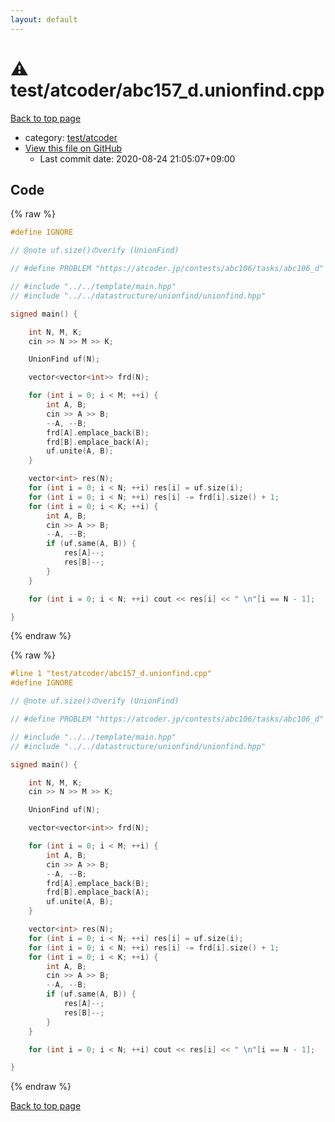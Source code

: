 ```yaml
---
layout: default
---
```


<!-- mathjax config similar to math.stackexchange -->
<script type="text/javascript" async
  src="https://cdnjs.cloudflare.com/ajax/libs/mathjax/2.7.5/MathJax.js?config=TeX-MML-AM_CHTML">
</script>
<script type="text/x-mathjax-config">
  MathJax.Hub.Config({
    TeX: { equationNumbers: { autoNumber: "AMS" }},
    tex2jax: {
      inlineMath: [ ['$','$'] ],
      processEscapes: true
    },
    "HTML-CSS": { matchFontHeight: false },
    displayAlign: "left",
    displayIndent: "2em"
  });
</script>

<script type="text/javascript" src="https://cdnjs.cloudflare.com/ajax/libs/jquery/3.4.1/jquery.min.js"></script>
<script src="https://cdn.jsdelivr.net/npm/jquery-balloon-js@1.1.2/jquery.balloon.min.js" integrity="sha256-ZEYs9VrgAeNuPvs15E39OsyOJaIkXEEt10fzxJ20+2I=" crossorigin="anonymous"></script>
<script type="text/javascript" src="../../../assets/js/copy-button.js"></script>
<link rel="stylesheet" href="../../../assets/css/copy-button.css" />


# :warning: test/atcoder/abc157_d.unionfind.cpp

<a href="../../../index.html">Back to top page</a>

* category: <a href="../../../index.html#e8ba03245cc911ba95395348d53122a0">test/atcoder</a>
* <a href="{{ site.github.repository_url }}/blob/master/test/atcoder/abc157_d.unionfind.cpp">View this file on GitHub</a>
    - Last commit date: 2020-08-24 21:05:07+09:00




## Code

<a id="unbundled"></a>
{% raw %}
```cpp
#define IGNORE

// @note uf.size()のverify (UnionFind)

// #define PROBLEM "https://atcoder.jp/contests/abc106/tasks/abc106_d"

// #include "../../template/main.hpp"
// #include "../../datastructure/unionfind/unionfind.hpp"

signed main() {

    int N, M, K;
    cin >> N >> M >> K;

    UnionFind uf(N);

    vector<vector<int>> frd(N);

    for (int i = 0; i < M; ++i) {
        int A, B;
        cin >> A >> B;
        --A, --B;
        frd[A].emplace_back(B);
        frd[B].emplace_back(A);
        uf.unite(A, B);
    }

    vector<int> res(N);
    for (int i = 0; i < N; ++i) res[i] = uf.size(i);
    for (int i = 0; i < N; ++i) res[i] -= frd[i].size() + 1;
    for (int i = 0; i < K; ++i) {
        int A, B;
        cin >> A >> B;
        --A, --B;
        if (uf.same(A, B)) {
            res[A]--;
            res[B]--;
        }
    }

    for (int i = 0; i < N; ++i) cout << res[i] << " \n"[i == N - 1];

}

```
{% endraw %}

<a id="bundled"></a>
{% raw %}
```cpp
#line 1 "test/atcoder/abc157_d.unionfind.cpp"
#define IGNORE

// @note uf.size()のverify (UnionFind)

// #define PROBLEM "https://atcoder.jp/contests/abc106/tasks/abc106_d"

// #include "../../template/main.hpp"
// #include "../../datastructure/unionfind/unionfind.hpp"

signed main() {

    int N, M, K;
    cin >> N >> M >> K;

    UnionFind uf(N);

    vector<vector<int>> frd(N);

    for (int i = 0; i < M; ++i) {
        int A, B;
        cin >> A >> B;
        --A, --B;
        frd[A].emplace_back(B);
        frd[B].emplace_back(A);
        uf.unite(A, B);
    }

    vector<int> res(N);
    for (int i = 0; i < N; ++i) res[i] = uf.size(i);
    for (int i = 0; i < N; ++i) res[i] -= frd[i].size() + 1;
    for (int i = 0; i < K; ++i) {
        int A, B;
        cin >> A >> B;
        --A, --B;
        if (uf.same(A, B)) {
            res[A]--;
            res[B]--;
        }
    }

    for (int i = 0; i < N; ++i) cout << res[i] << " \n"[i == N - 1];

}

```
{% endraw %}

<a href="../../../index.html">Back to top page</a>

